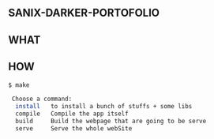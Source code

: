 ## SANIX-DARKER-PORTOFOLIO

## WHAT


## HOW

```bash
$ make

 Choose a command:
  install   to install a bunch of stuffs + some libs
  compile   Compile the app itself
  build     Build the webpage that are going to be serve
  serve     Serve the whole webSite
````
